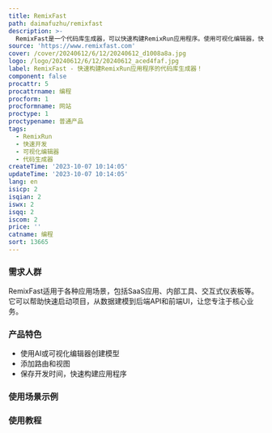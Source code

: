 ```yaml
---
title: RemixFast
path: daimafuzhu/remixfast
description: >-
  RemixFast是一个代码库生成器，可以快速构建RemixRun应用程序。使用可视化编辑器，快速启动下一个项目，并仅编写必要的代码。通过生成的代码库，节省开发时间并专注于独特的功能。RemixFast支持多种应用场景，如SaaS应用、内部工具、交互式仪表板等。它还提供了认证、授权、RBAC、管理员面板组件等功能。
source: 'https://www.remixfast.com'
cover: /cover/20240612/6/12/20240612_d1008a8a.jpg
logo: /logo/20240612/6/12/20240612_aced4faf.jpg
label: RemixFast - 快速构建RemixRun应用程序的代码库生成器！
component: false
procattr: 5
procattrname: 编程
procform: 1
procformname: 网站
proctype: 1
proctypename: 普通产品
tags:
  - RemixRun
  - 快速开发
  - 可视化编辑器
  - 代码生成器
createTime: '2023-10-07 10:14:05'
updateTime: '2023-10-07 10:14:05'
lang: en
isicp: 2
isqian: 2
iswx: 2
isqq: 2
iscom: 2
price: ''
catname: 编程
sort: 13665
---
```




### 需求人群
RemixFast适用于各种应用场景，包括SaaS应用、内部工具、交互式仪表板等。它可以帮助快速启动项目，从数据建模到后端API和前端UI，让您专注于核心业务。

### 产品特色
- 使用AI或可视化编辑器创建模型
- 添加路由和视图
- 保存开发时间，快速构建应用程序

### 使用场景示例


### 使用教程


  
